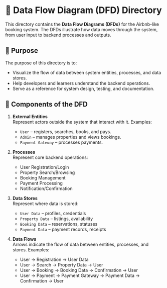 # 📂 Data Flow Diagram (DFD) Directory

This directory contains the **Data Flow Diagrams (DFDs)** for the Airbnb-like booking system. The DFDs illustrate how data moves through the system, from user input to backend processes and outputs.

## 🎯 Purpose

The purpose of this directory is to:

- Visualize the flow of data between system entities, processes, and data stores.
- Help developers and learners understand the backend operations.
- Serve as a reference for system design, testing, and documentation.

## 📝 Components of the DFD

1. **External Entities**  
   Represent actors outside the system that interact with it. Examples:  
   - `User` – registers, searches, books, and pays.  
   - `Admin` – manages properties and views bookings.  
   - `Payment Gateway` – processes payments.

2. **Processes**  
   Represent core backend operations:  
   - User Registration/Login  
   - Property Search/Browsing  
   - Booking Management  
   - Payment Processing  
   - Notification/Confirmation

3. **Data Stores**  
   Represent where data is stored:  
   - `User Data` – profiles, credentials  
   - `Property Data` – listings, availability  
   - `Booking Data` – reservations, statuses  
   - `Payment Data` – payment records, receipts

4. **Data Flows**  
   Arrows indicate the flow of data between entities, processes, and stores. Examples:  
   - User → Registration → User Data  
   - User → Search → Property Data → User  
   - User → Booking → Booking Data → Confirmation → User  
   - User → Payment → Payment Gateway → Payment Data → Confirmation → User

